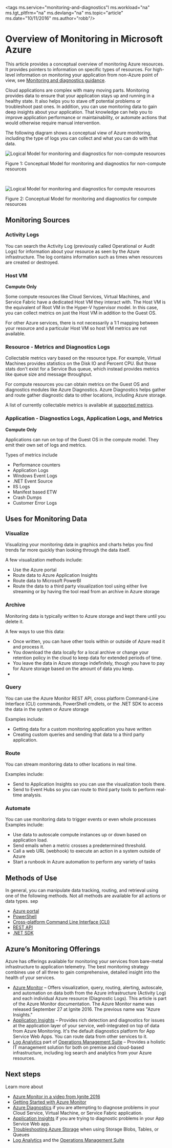 <properties
	pageTitle="Overview of Monitoring in Microsoft Azure | Microsoft Azure"
	description="Top level overview of monitoring and diagnostics in Microsoft Azure including alerts, webhooks, autoscale and more."
	authors="rboucher"
	manager=""
	editor=""
	services="monitoring-and-diagnostics"
	documentationCenter="monitoring-and-diagnostics"/>

<tags
	ms.service="monitoring-and-diagnostics"l
	ms.workload="na"
	ms.tgt_pltfrm="na"
	ms.devlang="na"
	ms.topic="article"
	ms.date="10/11/2016"
	ms.author="robb"/>

# Overview of Monitoring in Microsoft Azure

This article provides a conceptual overview of monitoring Azure resources. It provides pointers to  information on specific types of resources.  For high-level information on monitoring your application from non-Azure point of view, see [Monitoring and diagnostics guidance](../best-practices-monitoring.md).

Cloud applications are complex with many moving parts. Monitoring provides data to ensure that your application stays up and running in a healthy state. It also helps you to stave off potential problems or troubleshoot past ones. In addition, you can use monitoring data to gain deep insights about your application. That knowledge can help you to improve application performance or maintainability, or automate actions that would otherwise require manual intervention.

The following diagram shows a conceptual view of Azure monitoring, including the type of logs you can collect and what you can do with that data.   

![Logical Model for monitoring and diagnostics for non-compute resources](./media/monitoring-overview/MonitoringAzureResources-non-compute_v3.png)

Figure 1: Conceptual Model for monitoring and diagnostics for non-compute resources

<br/>

![Logical Model for monitoring and diagnostics for compute resources](./media/monitoring-overview/MonitoringAzureResources-compute_v3.png)

Figure 2: Conceptual Model for monitoring and diagnostics for compute resources


## Monitoring Sources
### Activity Logs
You can search the Activity Log (previously called Operational or Audit Logs) for information about your resource as seen by the Azure infrastructure. The log contains information such as times when resources are created or destroyed.  

### Host VM
**Compute Only**


Some compute resources like Cloud Services, Virtual Machines, and Service Fabric have a dedicated Host VM they interact with. The Host VM is the equivalent of Root VM in the Hyper-V hypervisor model. In this case, you can collect metrics on just the Host VM in addition to the Guest OS.  

For other Azure services, there is not necessarily a 1:1 mapping between your resource and a particular Host VM so host VM metrics are not available. 


### Resource - Metrics and Diagnostics Logs
Collectable metrics vary based on the resource type. For example, Virtual Machines provides statistics on the Disk IO and Percent CPU. But those stats don't exist for a Service Bus queue, which instead provides metrics like queue size and message throughput.

For compute resources you can obtain metrics on the Guest OS and diagnostics modules like Azure Diagnostics. Azure Diagnostics helps gather and route gather diagnostic data to other locations, including Azure storage.

A list of currently collectable metrics is available at [supported metrics](monitoring-supported-metrics).

### Application - Diagnostics Logs, Application Logs, and Metrics
**Compute Only**

Applications can run on top of the Guest OS in the compute model. They emit their own set of logs and metrics.

Types of metrics include

- Performance counters
- Application Logs
- Windows Event Logs
- .NET Event Source
- IIS Logs
- Manifest based ETW
- Crash Dumps
- Customer Error Logs


## Uses for Monitoring Data

### Visualize
Visualizing your monitoring data in graphics and charts helps you find trends far more quickly than looking through the data itself.  

A few visualization methods include:

- Use the Azure portal
- Route data to Azure Application Insights
- Route data to Microsoft PowerBI
- Route the data to a third party visualization tool using either live streaming or by having the tool read from an archive in Azure storage

### Archive
Monitoring data is typically written to Azure storage and kept there until you delete it.

A few ways to use this data:

- Once written, you can have other tools within or outside of Azure read it and process it.
- You download the data locally for a local archive or change your retention policy in the cloud to keep data for extended periods of time.  
- You leave the data in Azure storage indefinitely, though you have to pay for Azure storage based on the amount of data you keep.
- 

### Query
You can use the Azure Monitor REST API, cross platform Command-Line Interface (CLI) commands, PowerShell cmdlets, or the .NET SDK to access the data in the system or Azure storage

Examples include:

-  Getting data for a custom monitoring application you have written
-  Creating custom queries and sending that data to a third party application.

### Route
You can stream monitoring data to other locations in real time.

Examples include:

- Send to Application Insights so you can use the visualization tools there.
- Send to Event Hubs so you can route to third party tools to perform real-time analysis.

### Automate
You can use monitoring data to trigger events or even whole processes
Examples include:

- Use data to autoscale compute instances up or down based on application load.
- Send emails when a metric crosses a predetermined threshold.
- Call a web URL (webhook) to execute an action in a system outside of Azure
- Start a runbook in Azure automation to perform any variety of tasks

## Methods of Use
In general, you can manipulate data tracking, routing, and retrieval using one of the following methods. Not all methods are available for all actions or data types.
sep
- [Azure portal](https://portal.azure.com)
- [PowerShell](insights-powershell-samples.md)  
- [Cross-platform Command Line Interface (CLI)](insights-cli-samples.md)
- [REST API](https://msdn.microsoft.com/library/dn931943.aspx)
- [.NET SDK](https://msdn.microsoft.com/library/dn802153.aspx)

## Azure’s Monitoring Offerings
Azure has offerings available for monitoring your services from bare-metal infrastructure to application telemetry. The best monitoring strategy combines use of all three to gain comprehensive, detailed insight into the health of your services.

- [Azure Monitor](http://aka.ms/azmondocs) – Offers visualization, query, routing, alerting, autoscale, and automation on data both from the Azure infrastructure (Activity Log) and each individual Azure resource (Diagnostic Logs). This article is part of the Azure Monitor documentation. The Azure Monitor name was released September 27 at Ignite 2016.  The previous name was "Azure Insights."  
- [Application Insights](https://azure.microsoft.com/documentation/services/application-insights/) – Provides rich detection and diagnostics for issues at the application layer of your service, well-integrated on top of data from Azure Monitoring. It's the default diagnostics platform for App Service Web Apps.  You can route data from other services to it.  
- [Log Analytics](https://azure.microsoft.com/documentation/services/log-analytics/) part of [Operations Management Suite](https://www.microsoft.com/cloud-platform/operations-management-suite) – Provides a holistic IT management solution for both on premise and cloud-based infrastructure, including log search and analytics from your Azure resources.  


## Next steps
Learn more about
- [Azure Monitor in a video from Ignite 2016](https://myignite.microsoft.com/videos/4977) 
- [Getting Started with Azure Monitor](monitoring-get-started.md) 
- [Azure Diagnostics](../azure-diagnostics.md) if you are attempting to diagnose problems in your Cloud Service, Virtual Machine, or Service Fabric application.
- [Application Insights](https://azure.microsoft.com/documentation/services/application-insights/) if you are trying to diagnostic problems in your App Service Web app.
- [Troubleshooting Azure Storage](../storage/storage-e2e-troubleshooting.md) when using Storage Blobs, Tables, or Queues
- [Log Analytics](https://azure.microsoft.com/documentation/services/log-analytics/) and the [Operations Management Suite](https://www.microsoft.com/cloud-platform/operations-management-suite)
